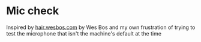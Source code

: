 # Mic check

Inspired by [hair.wesbos.com](hair.wesbos.com) by Wes Bos and my own frustration of trying to test the microphone that isn't the machine's default at the time

